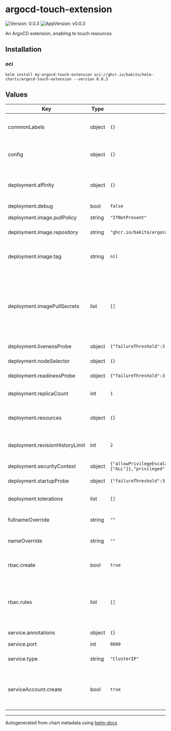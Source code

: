 # argocd-touch-extension

![Version: 0.0.3](https://img.shields.io/badge/Version-0.0.3-informational?style=flat-square) ![AppVersion: v0.0.3](https://img.shields.io/badge/AppVersion-v0.0.3-informational?style=flat-square)

An ArgoCD extension, enabling to touch resources

## Installation

### oci

```console
helm install my-argocd-touch-extension oci://ghcr.io/bakito/helm-charts/argocd-touch-extension --version 0.0.3
```

## Values

| Key | Type | Default | Description |
|-----|------|---------|-------------|
| commonLabels | object | `{}` | Optional labels to apply to all resources |
| config | object | `{}` | Resources Config for the extension |
| deployment.affinity | object | `{}` | Assign custom [affinity] rules to the deployment |
| deployment.debug | bool | `false` |  |
| deployment.image.pullPolicy | string | `"IfNotPresent"` | Image pull policy |
| deployment.image.repository | string | `"ghcr.io/bakito/argocd-touch-extension"` | Repository to use |
| deployment.image.tag | string | `nil` | Overrides the image tag (default is the chart appVersion) |
| deployment.imagePullSecrets | list | `[]` | Secrets with credentials to pull images from a private registry. Registry secret names as an array. |
| deployment.livenessProbe | object | `{"failureThreshold":3,"httpGet":{"path":"/","port":"api"}}` | Liveness Probe |
| deployment.nodeSelector | object | `{}` | [Node selector] |
| deployment.readinessProbe | object | `{"failureThreshold":3,"httpGet":{"path":"/","port":"api"}}` | Readiness Probe |
| deployment.replicaCount | int | `1` | The number of pods to run |
| deployment.resources | object | `{}` | Resource limits and requests for the pods. |
| deployment.revisionHistoryLimit | int | `2` | Max number of old replicasets to retain |
| deployment.securityContext | object | `{"allowPrivilegeEscalation":false,"capabilities":{"drop":["ALL"]},"privileged":false,"runAsGroup":1001,"runAsUser":1001}` | Hardening security |
| deployment.startupProbe | object | `{"failureThreshold":3,"httpGet":{"path":"/","port":"api"}}` | Startup Probe |
| deployment.tolerations | list | `[]` | [Tolerations] for use with node taints |
| fullnameOverride | string | `""` | String to fully override |
| nameOverride | string | `""` | String to partially override |
| rbac.create | bool | `true` | Specifies whether rbac should be created |
| rbac.rules | list | `[]` | RBAC rules to create (verbs will be ignored and set to ["get", "patch"]) |
| service.annotations | object | `{}` | Service annotations |
| service.port | int | `8080` | Service port |
| service.type | string | `"ClusterIP"` | Sets the type of the Service |
| serviceAccount.create | bool | `true` | Specifies whether a service account should be created |

----------------------------------------------
Autogenerated from chart metadata using [helm-docs](https://github.com/norwoodj/helm-docs)
